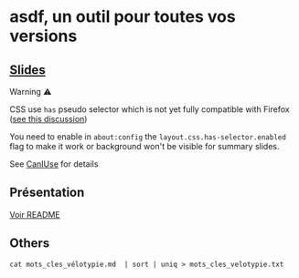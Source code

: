 # asdf, un outil pour toutes vos versions

## [Slides](https://sylvainmetayer.github.io/talk-asdf)

Warning ⚠

CSS use `has` pseudo selector which is not yet fully compatible with Firefox ([see this discussion](https://connect.mozilla.org/t5/ideas/when-is-has-css-selector-going-to-be-fully-implemented-in/idi-p/23794/page/2#comments))

You need to enable in `about:config` the `layout.css.has-selector.enabled` flag to make it work or background won't be visible for summary slides.

See [CanIUse](https://caniuse.com/css-has) for details

## Présentation

[Voir README](./slides/README.md)

## Others

`cat mots_cles_vélotypie.md  | sort | uniq > mots_cles_velotypie.txt`
